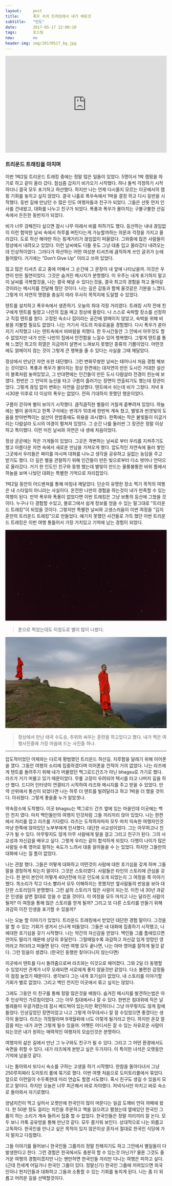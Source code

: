 ```yaml
---          
layout:	    post          
title: 	    폭우 속의 트레킹에서 내가 배운것
subtitle:   "인도"
date:       2017-05-17 12:00:10   
tags:       포스팅          
new:        no
header-img: img/20170517_bg.jpg
---          
```

  



<center>
<style>
	.google-maps {
		position: relative;
		padding-bottom: 60%; // This is the aspect ratio
		height: 0;
		overflow: hidden;
	}
	.google-maps iframe {
		position: absolute;
		top: 0;
		left: 0;
		width: 100% !important;
		height: 100% !important;
	}
</style>

<div class="google-maps">
<iframe src="https://www.google.com/maps/embed?pb=!1m18!1m12!1m3!1d26991.648855097923!2d76.3397453166874!3d32.2592631864653!2m3!1f0!2f0!3f0!3m2!1i1024!2i768!4f13.1!3m3!1m2!1s0x391b56a424bdb0dd%3A0xc9629264098b82c6!2sTriund!5e0!3m2!1sen!2skr!4v1545535529163" width="600" height="450" frameborder="0" style="border:0" allowfullscreen></iframe>
</div>
</center>


### 트리운드 트래킹을 마치며

이번 1박2일 트리운드 트래킹 중에는 정말 많은 일들이 있었다. 5명이서 1박 캠핑을 하기로 하고 같이 올라 갔다. 점심즘 갑자기 비가오기 시작했다. 하나 둘씩 걱정하기 시작하더니 결국 모두 포기하고 하산했다. 하지만 나는 언제 다시올지 모르는 이곳에서의 캠핑 기회를 놓치고 싶지 않았다. 결국 나홀로 폭우속에서 1박을 결정 하고 다시 등반을 시작했다. 등반 길에 만났던 수 많은 인도 여행자들과 친구가 되었다. 그들은 선뜻 먼저 인사를 건네왔고, 대화를 나누고 친구가 되었다. 폭풍과 폭우가 몰아치는 구불구불한 산길 속에서 든든한 동반자가 되었다.

비가 너무 강해진다 싶으면 잠시 나무 아래서 비를 피하기도 했다. 등산하는 내내 끊임없이 이런 험악한 날씨 속에서 하루를 버틴다는게 가능할까하는 의문과 걱정을 가지고 올라갔다. 도로 하산 해야만 하는 핑계거리가 끊임없이 떠올랐다. 그와중에 많은 사람들이 정상에서 내려오고 있었다. 이런 날씨에도 다들 옷도 그냥 대충 입고 올라갔다 내려오는데 인상적이었다. 그러다가 하산하는 어떤 여성분 티셔츠에 큼직하게 쓰인 글귀가 눈에 들어왔다. 거기에는 "Don't Give Up" 이라고 쓰여 있었다.

많고 많은 티셔츠 로고 중에 어째서 그 순간에 그 문장이 내 앞에 나타났을까. 이것은 우연이 만든 필연이었다. 그것은 숨겨진 메시지가 분명했다. 이 우주는 내게 포기하지 말고 이 날씨를 극복할것을, 나는 결국 해낼 수 있다는것을, 결국 최고의 경험을 하고 돌아갈 것이라는 메시지를 전달해 줬던 것이다. 나는 깊은 감동과 함께 울것같은 기분을 느꼈다. 그렇게 이 자연의 명령을 충실히 따라 무사히 목적지에 도달할 수 있었다.

텐트를 설치하고 폭우속에서 생존하기. 오늘의 최대 걱정 거리였다. 트래킹 시작 전에 친구에게 텐트를 빌렸고 나만의 집을 메고 정상에 올랐다. 나 스스로 숙박할 장소를 선정하고 직접 텐트를 쳤다. 고정된 숙소나 집이라는 공간에 얽매이지 않았고, 숙박을 위해 비용을 지불할 필요도 없었다. 나는 거기서 극도의 자유로움을 경험했다. 다시 폭우가 쏟아지기 시작했고 나는 텐트속에서 비바람을 피했다. 한 두시간동안 그 안에서 아무것도 할 수 없었지만 내가 만든 나만의 집에서 안전함을 느낄수 있어 행복했다. 그렇게 텐트를 통해 느꼈던 최고의 희열은 지금까지 살면서 느껴보지 못했던 종류의 기쁨이었다. 어떤것에도 얽메이지 않는 것이 그렇게 큰 행복을 줄 수 있다는 사실을 그때 깨달았다.

정상에서 만났던 자연 또한 대단했다. 그런 변화무쌍한 날씨는 태어나서 처음 경험 해보는 것이었다. 폭풍과 폭우가 몰아치는 정상 한켠에는 대자연이 만든 도시인 거대한 설산이 블록처럼 놓여있었고, 그 반대편에는 인간들이 만든 도시 다람살라 전경이 한눈에 보였다. 한번은 그 언덕의 능선을 타고 구름이 흘러가는 장면이 연출되기도 했는데 장관이었다. 그렇게 끊임 없이 변화는 자연을 감상했다. 텐트에서 쉬는데 비가 그쳤다. 저녁 8시30분 이후로 더 이상의 폭우는 없었다. 전혀 기대하지 못했던 행운이었다.

구름이 걷히며 별이 보이기 시작했다. 큼직큼직한 별들이 거칠게 흩뿌려져 있었다. 하늘에는 별이 쏟아지고 한쪽 구석에는 번개가 10초에 한번씩 계속 쳤고, 별빛과 번갯빛의 도움을 받아번쩍이는 설산이 한밤중에도 위용을 과시했다. 한쪽에는 작은 불빛들이 이글거리는 다람살라 도시의 야경이 펼쳐져 있었다. 그 순간 나를 둘러싼 그 장관은 정말 이상하고 특이했다. 이런 미친 날씨와 자연은 내 생에 처음이었다.

정상 곧곧에는 작은 가게들이 있었다. 그곳은 격변하는 날씨로 부터 우리를 지켜주기도 했고 아름다운 자연 속에서 새로운 만남을 가져오게 했다. 압도적인 자연속에 둘러 쌓인 그곳에서 우리들은 짜이를 마시며 대화를 나누고 생각을 공유하고 실없는 농담을 주고 받기도 했다. 더 깊은 별을 관찰하기 위해 인간들이 만든 빛으로부터 다소 벗어나 언덕으로 올라갔다. 거기 한 인도인 친구와 동행 했는데 별빛이 만드는 울퉁불퉁한 바위 틈에서 하늘을 보며 나눴던 대화는 특별한 기억으로 자리잡았다.

1박2일 동안의 어드벤쳐를 통해 마침내 깨달았다. 단순히 유명한 장소 찍기 목적의 여행은 내 스타일이 아니라는 사실이다. 온전한 나만의 경험을 하는것이 내가 만족할 수 있는 여행이 된다. 만약 폭우와 폭풍이 없었다면 이번 트래킹은 그냥 보통의 등산에 그쳤을 것이다. 누구나 다 경험할 수있고, 블로그에서 쉽게 정보를 얻을 수 있는 말그대로 "트리운드 트래킹"이 되었을 것이다. 그렇지만 특별한 날씨와 고생스러움이 이번 여정을 "김지훈만의 트리운드 트래킹"으로 만들었다. 예기치 못했던 사건들로 가득 했던 이번 트리운드 트래킹은 이번 여행 통틀어서 가장 가치있고 기억에 남는 경험이 되었다.

![](/img/20170517_star.jpg)
> 폰으로 찍었는데도 이정도로 별이 많이 나왔다.

![](/img/20170517_monk.jpg)
> 정상에서 만난 태국 수도승, 추위와 싸우는 훈련을 하고있다고 했다. 내가 찍은 여행사진중에 가장 마음에 드는 사진중 하나.

----

압도적이었던 어제와는 다르게 평범했던 트리운드 하산길. 지루함을 달래기 위해 이어폰을 꼈다. 그동안 여행의 소리에 집중하겠다며 이어폰을 낀적이 거의 없었다. 나는 라즈에게 텐트를 돌려주기 위해 내가 머물렀던 맥그로드간즈가 아닌 bhagsu로 가기로 했다. 라즈가 거기 머물고 있기 때문이었다. 무릎 고장이 우려되어 택시를 타고 나머지 길을 하산 했다. 드디어 인터넷이 연결되기 시작하여 라즈와 메시지를 주고 받을 수 있었다. 만약 산위에서 통신이 되었다면 나는 하루 더 텐트를 빌려달라고 하고 1박을 더 했을 것이다. 아쉬웠다. 그렇게 좋을줄 누가 알았겟나.

약속장소에 도착했다. 이곳 bhagsu는 맥그로드 간즈 옆에 있는 마을인데 이곳에는 백인 천지 였다. 마치 백인들만의 여행지 인것처럼 그들 끼리끼리 앉아 있었다. 나는 한켠에서 자리를 잡고 라즈를 기다렸다. 라즈는 도착하자마자 모두 마치 익숙한 여행자인것 마냥 한쪽에 앉아있던 노부부에게 인사했다. 대단한 사교성이었다. 그는 아무하고나 친구가 될 수 있다. 아무렇지도 않게 아무 사람에게 말을 걸고 그리고 친구가 된다. 그의 사교성과 자신감을 배우고 싶다. 그렇게 우리는 같이 합석하게 되었다. 다행이 나이가 많은 사람일 수록 영어로 말하는 속도가 느려서 대충 알아들을 수 는 있었다. 하지만 그들만의 대화에 나는 낄 틈이 없었다.

나는 관찰 했다. 그들은 어떻게 대화하고 어떤것이 사람에 대한 호기심을 갖게 하며 그들말을 경청하게 되는지 말이다. 그것은 스토리였다. 사람들은 타인의 스토리에 관심을 갖는다. 한 분이 본인이 어떻게 40년전에 이곳 인도에 오게 되었는지 그 여정을 쭉 이야기했다. 목소리가 작고 다소 빨라서 모두 이해하지는 못했지만 옆사람들의 반응을 보아 대단한 스토리임이 분명했다. 그런 삶의 스토리가 많은 사람이 되는것. 이전 내 30년 과같은 인생을 살면 절대로 얻을 수 없을 것이다. 이 여정을 모두 마치고 나는 달라진 사람이 될까? 이 여정을 통해 많은 스토리를 얻게 될까? 그리고 또 다른 스토리를 만들기 위해 과감히 이전 인생을 포기할 수 있을까?

나는 오늘 할 이야기가 있었다. 트리운드 트래킹에서 받았던 대단한 경험 말이다. 그것을 말 할 수 있는 기회가 생겨서 신나게 떠들었다. 그들은 내 대화에 집중하기 시작했고, 나에대한 호기심을 갖기 시작했다. 나는 약간의 자신감을 얻었다. 백인들 그룹 틈에있으면 언어도 딸리기 때문에 상당히 후달린다. 그럴때일수록 과감하고 자신감 있게 엉망인 영어라고 하더라고 떠들면 된다. 이번 여행 모두 끝나면, 나는 아마 영어를 잘하게 될것 같다. 그런 믿음이 생겼다. (한국인 동행만 찾아다니지 않는다면)

이곳에서 텐트를 다시 돌려줌으로써 라즈와는 이것으로 헤어졌다. 그와 2일 더 동행할 수 있었지만 관계가 너무 오래되면 서로에게 좋지 않을것만 같았다. 다소 불편한 감정들이 점점 늘었기 때문이다. 생각보다 그는 내게 호기심이 없었다. 내 스토리를 이야기할 기회가 별로 없었다. 그리고 백인 천지인 이곳에서 묶고 싶지는 않았다.

그래도 그동안 이 친구를 통해 정말 많은것을 배웠다. 숨겨진 메시지를 발견하는법은 아주 인상적인 가르침이었다. 그는 아무 침대에서나 잘 수 있다. 한번은 침대위에 작은 날벌레들이 우글거렸는데 잠시 베드벅이 있는지만 확인하더니 그냥 아무렇지도 않게 잠에 들었다. 인상깊었던 장면이었고 나고 그렇게 아무데서나 잘 잘 수있었으면 좋겠다는 생각이 들었다. 라즈는 걱정말라며 9개월뒤에 너도 이렇게 될거라고 한다. 하지만 온갖 깔끔을 떠는 내가 과연 그렇게 될수 있을까. 어쨋든 어디서든 잘 수 있는 자유로운 사람이 되는것은 내가 원하는 매력적인 여행자의 모습인것은 분명하다.

여행자의 삶은 길에서 만난 그 누구와도 친구가 될 수 있다. 그리고 그 어떤 환경에서도 숙면을 취할 수 있다. 내가 라즈에게 본받고 싶은 두가지다. 이 특이한 녀석은 오랫동안 기억에 남을것 같다.

나는 돌아와서 또다시 숙소를 구하는 고생을 하기 시작했다. 한참을 돌아다녀서 그냥 250루피짜리 도미토리 룸에 묶기로 했다. 이번 여행 처음으로 도미토리룸에서 묶었다. 앞으로 이런일이 수두룩한데 미리 연습도 할겸 시도했다. 혹시 친구도 생길 수 있을지 모르고 말이다. 하지만 오늘은 너무 피곤해서 바로 자야했다. 저녁식사만 마치고 바로 숙소로 돌아와서 자기로했다.

양념치킨이 먹고 싶어서 오랫만에 한국인이 많이 머문다는 일곱 도깨비 언덕 까페에 왔다. 한 50분 정도 걸리는 치킨을 주문하고 책을 읽으려고 펼쳤는데 옆에있던 한국인 그룹이 하는 소리가 계속 들려서 집중 할 수 없었다. 한국인들은 정말 끼리끼리 잘 논다. 모두 보니 카톡 공유방을 통해 만난것 같다. 모두 즐거워 보인다. 상대적으로 나는 외롭고 고독하다. 한국인을 만나고 싶은 목적이 있지 않은이상 혼자서 절대로 한국인 식당에 가지 말자고 다짐했다.

그들 이야기를 들어보니 한국인들 그룹끼리 정말 친해지기도 하고 그안에서 별일들이 다 발생한다고 한다. 그런 경험은 한국에서도 충분히 할 수 있는것 아닌가? 물론 그것도 즐거운 여행의 경험이겠지만 나는 왠만하면 한국인들 끼리만 다니는 여행은 피하고 싶다. (근데 전세계 어딜가나 한국인 그룹이 있다. 정말신기) 한국인 그룹에 끼여있으면 외국인이나 현지인들과 대화하고 그들과 소통할 수 있는 기회를 놓치게 된다. 나는 좀 더 외롭고 어려운 길을 선택할것이다.


 
